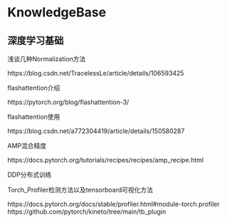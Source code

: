 # KnowledgeBase

## 深度学习基础
<p>浅谈几种Normalization方法</p>
https://blog.csdn.net/TracelessLe/article/details/106593425
<p></p>flashattention介绍</p>
https://pytorch.org/blog/flashattention-3/
<p>flashattention使用</p>
https://blog.csdn.net/a772304419/article/details/150580287
<p>AMP混合精度</p>
https://docs.pytorch.org/tutorials/recipes/recipes/amp_recipe.html
<p>DDP分布式训练

<p>Torch_Profiler检测方法以及tensorboard可视化方法</p>
https://docs.pytorch.org/docs/stable/profiler.html#module-torch.profiler
https://github.com/pytorch/kineto/tree/main/tb_plugin
